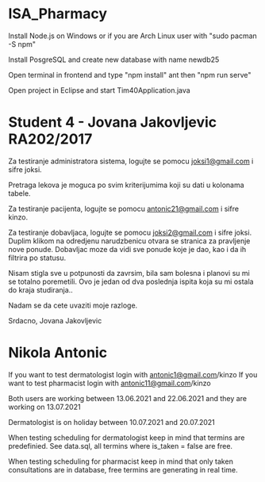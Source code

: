 # ISA_Pharmacy

Install Node.js on Windows or if you are Arch Linux user with "sudo pacman -S npm"

Install PosgreSQL and create new database with name newdb25

Open terminal in frontend and type "npm install" ant then "npm run serve"

Open project in Eclipse and start Tim40Application.java

# Student 4 - Jovana Jakovljevic RA202/2017

Za testiranje administratora sistema, logujte se pomocu joksi1@gmail.com i sifre joksi.

Pretraga lekova je moguca po svim kriterijumima koji su dati u kolonama tabele.

Za testiranje pacijenta, logujte se pomocu antonic21@gmail.com i sifre kinzo.

Za testiranje dobavljaca, logujte se pomocu joksi2@gmail.com i sifre joksi.
Duplim klikom na odredjenu narudzbenicu otvara se stranica za pravljenje nove ponude. Dobavljac moze da vidi sve ponude koje je dao, kao i da ih filtrira po statusu.

Nisam stigla sve u potpunosti da zavrsim, bila sam bolesna i planovi su mi se totalno poremetili. Ovo je jedan od dva poslednja ispita koja su mi ostala do kraja studiranja..

Nadam se da cete uvaziti moje razloge.

Srdacno, Jovana Jakovljevic

# Nikola Antonic

If you want to test dermatologist login with antonic1@gmail.com/kinzo
If you want to test pharmacist login with antonic11@gmail.com/kinzo

Both users are working between 13.06.2021 and 22.06.2021 and they are working on 13.07.2021

Dermatologist is on holiday between 10.07.2021 and 20.07.2021

When testing scheduling for dermatologist keep in mind that termins are predefinied. See data.sql, all termins where is_taken = false are free.

When testing scheduling for pharmacist keep in mind that only taken consultations are in database, free termins are generating in real time.

